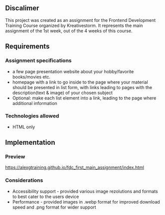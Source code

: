 <h2>Discalimer</h2>
This project was created as an assignment for the Frontend Development Training Course organized by Kreativestorm.
It represents the main assignment of the 1st week, out of the 4 weeks of this course.

<h2>Requirements</h2>

<h3>Assignment specifications</h3>

  - a few page presentation website about your hobby/favorite books/movies etc.
  - homepage with a link to go inside to the page where your material should be presented in list form, with links leading to pages with the description(text & image) of your chosen subject
  - Optional: make each list element into a link, leading to the page where additional information

<h3>Technologies allowed</h3>

  - HTML only

<h2>Implementation</h2>

<h3>Preview</h3>

https://alexgtraining.github.io/fdc_first_main_assignment/index.html 

<h3>Considerations</h3>

  - Accessibility support - provided various image rezolutions and formats to best cater to the users device
  - Performance - provided images in .webp format for improved download speed and .png format for wider support

